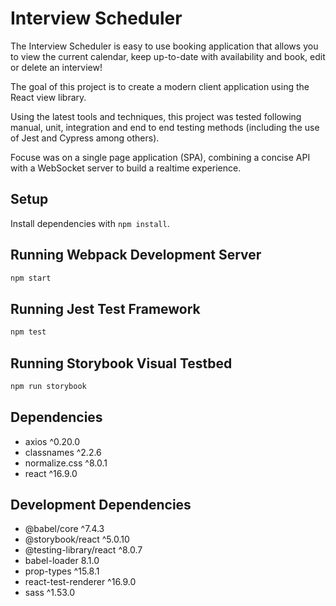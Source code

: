 # Interview Scheduler

The Interview Scheduler is easy to use booking application that allows you to view the current calendar, keep up-to-date with availability and book, edit or delete an interview! 

The goal of this project is to create a modern client application using the React view library.

Using the latest tools and techniques, this project was tested following manual, unit, integration and end to end testing methods (including the use of Jest and Cypress among others). 

Focuse was on a single page application (SPA), combining a concise API with a WebSocket server to build a realtime experience.

## Setup

Install dependencies with `npm install`.

## Running Webpack Development Server

```sh
npm start
```

## Running Jest Test Framework

```sh
npm test
```

## Running Storybook Visual Testbed

```sh
npm run storybook
```

## Dependencies

 - axios ^0.20.0
 - classnames ^2.2.6
 - normalize.css ^8.0.1
 - react ^16.9.0
 
## Development Dependencies

 - @babel/core ^7.4.3
 - @storybook/react ^5.0.10
 - @testing-library/react ^8.0.7
 - babel-loader 8.1.0
 - prop-types ^15.8.1
 - react-test-renderer ^16.9.0
 - sass ^1.53.0